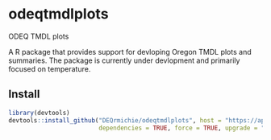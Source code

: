 # odeqtmdlplots
 ODEQ TMDL plots
 
A R package that provides support for devloping Oregon TMDL plots 
and summaries. The package is currently under devlopment and primarily focused on 
temperature.

## Install

```R
library(devtools)
devtools::install_github("DEQrmichie/odeqtmdlplots", host = "https://api.github.com", 
                         dependencies = TRUE, force = TRUE, upgrade = "never")
```
